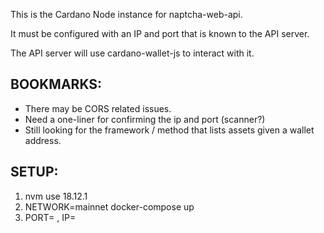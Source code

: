 This is the Cardano Node instance for naptcha-web-api. 

It must be configured with an IP and port that is known to the API server.

The API server will use cardano-wallet-js to interact with it. 

## BOOKMARKS: 
- There may be CORS related issues.
- Need a one-liner for confirming the ip and port (scanner?)
- Still looking for the framework / method that lists assets given a wallet address.


## SETUP: 
1. nvm use 18.12.1
2. NETWORK=mainnet docker-compose up
3. PORT= , IP=
